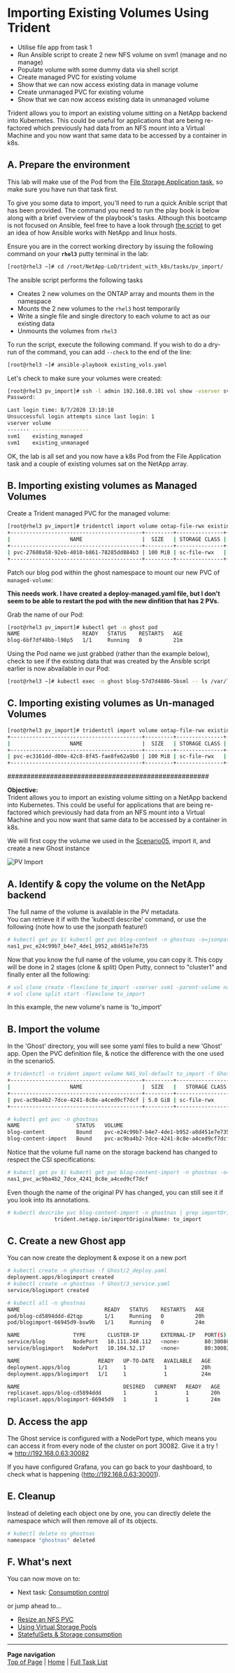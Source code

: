 # Importing Existing Volumes Using Trident

- Utilise file app from task 1
- Run Ansible script to create 2 new NFS volume on svm1 (manage and no manage)
- Populate volume with some dummy data via shell script
- Create managed PVC for existing volume
- Show that we can now access existing data in manage volume
- Create unmanaged PVC for existing volume
- Show that we can now access existing data in unmanaged volume

Trident allows you to import an existing volume sitting on a NetApp backend into Kubernetes.  This could be useful for applications that are being re-factored which previously had data from an NFS mount into a Virtual Machine and you now want that same data to be accessed by a container in k8s.

## A. Prepare the environment

This lab will make use of the Pod from the [File Storage Application task](../file_app), so make sure you have run that task first.

To give you some data to import, you'll need to run a quick Anible script that has been provided.  The command you need to run the play book is below along with a brief overview of the playbook's tasks.  Although this bootcamp is not focused on Ansible, feel free to have a look through [the script](existing-vols.yaml) to get an idea of how Ansible works with NetApp and linux hosts.

Ensure you are in the correct working directory by issuing the following command on your **`rhel3`** putty terminal in the lab:

```bash
[root@rhel3 ~]# cd /root/NetApp-LoD/trident_with_k8s/tasks/pv_import/
```

The ansible script performs the following tasks

- Creates 2 new volumes on the ONTAP array and mounts them in the namespace
- Mounts the 2 new volumes to the `rhel3` host temporarily
- Write a single file and single directory to each volume to act as our existing data
- Unmounts the volumes from `rhel3`

To run the script, execute the following command.  If you wish to do a dry-run of the command, you can add `--check` to the end of the line:

```bash
[root@rhel3 ~]# ansible-playbook existing_vols.yaml
```

Let's check to make sure your volumes were created:

```bash
[root@rhel3 pv_import]# ssh -l admin 192.168.0.101 vol show -vserver svm1 -volume existing\* -fields volume
Password:

Last login time: 8/7/2020 13:10:10
Unsuccessful login attempts since last login: 1
vserver volume
------- ------------------
svm1    existing_managed
svm1    existing_unmanaged
```

OK, the lab is all set and you now have a k8s Pod from the File Application task and a couple of existing volumes sat on the NetApp array.

## B. Importing existing volumes as Managed Volumes

Create a Trident managed PVC for the managed volume:

```bash
[root@rhel3 pv_import]# tridentctl import volume ontap-file-rwx existing_managed -f pvc_managed_import.yaml -n trident
+------------------------------------------+---------+---------------+----------+--------------------------------------+--------+---------+
|                   NAME                   |  SIZE   | STORAGE CLASS | PROTOCOL |             BACKEND UUID             | STATE  | MANAGED |
+------------------------------------------+---------+---------------+----------+--------------------------------------+--------+---------+
| pvc-27680a58-92eb-4010-b861-78285dd884b3 | 100 MiB | sc-file-rwx   | file     | 89910d72-193d-4a5c-bccc-ba6aa507c45f | online | true    |
+------------------------------------------+---------+---------------+----------+--------------------------------------+--------+---------+
```

Patch our blog pod within the ghost namespace to mount our new PVC of `managed-volume`:

**This needs work.  I have created a deploy-managed.yaml file, but I don't seem to be able to restart the pod with the new dinfition that has 2 PVs.**

Grab the name of our Pod:

```bash
[root@rhel3 pv_import]# kubectl get -n ghost pod
NAME                    READY   STATUS    RESTARTS   AGE
blog-6bf7df48bb-l98p5   1/1     Running   0          21m
```

Using the Pod name we just grabbed (rather than the example below), check to see if the existing data that was created by the Ansible script earlier is now abvailable in our Pod:
```bash
[root@rhel3 ~]# kubectl exec -n ghost blog-57d7d4886-5bsml -- ls /var/lib/ghost/content
```


## C. Importing existing volumes as Un-managed Volumes

```bash
[root@rhel3 pv_import]# tridentctl import volume ontap-file-rwx existing_unmanaged -f pvc_unmanaged_import.yaml --no-manage -n trident
+------------------------------------------+---------+---------------+----------+--------------------------------------+--------+---------+
|                   NAME                   |  SIZE   | STORAGE CLASS | PROTOCOL |             BACKEND UUID             | STATE  | MANAGED |
+------------------------------------------+---------+---------------+----------+--------------------------------------+--------+---------+
| pvc-ec3161dd-d00e-42c8-8f45-fae8fe62a9b0 | 100 MiB | sc-file-rwx   | file     | 89910d72-193d-4a5c-bccc-ba6aa507c45f | online | false   |
+------------------------------------------+---------+---------------+----------+--------------------------------------+--------+---------+
```


####################################################

**Objective:**  
Trident allows you to import an existing volume sitting on a NetApp backend into Kubernetes.  This could be useful for applications that are being re-factored which previously had data from an NFS mount into a Virtual Machine and you now want that same data to be accessed by a container in k8s.

We will first copy the volume we used in the [Scenario05](../Scenario05), import it, and create a new Ghost instance  

![PV Import](../../../images/pv_import.jpg "PV Import")

## A. Identify & copy the volume on the NetApp backend

The full name of the volume is available in the PV metadata.  
You can retrieve it if with the 'kubectl describe' command, or use the following (note how to use the jsonpath feature!)

```bash
# kubectl get pv $( kubectl get pvc blog-content -n ghostnas -o=jsonpath='{.spec.volumeName}') -o=jsonpath='{.spec.csi.volumeAttributes.internalName}{"\n"}'
nas1_pvc_e24c99b7_b4e7_4de1_b952_a8d451e7e735
```

Now that you know the full name of the volume, you can copy it. This copy will be done in 2 stages (clone & split)
Open Putty, connect to "cluster1" and finally enter all the following:

```bash
# vol clone create -flexclone to_import -vserver svm1 -parent-volume nas1_pvc_e24c99b7_b4e7_4de1_b952_a8d451e7e735
# vol clone split start -flexclone to_import
```

In this example, the new volume's name is 'to_import'

## B. Import the volume

In the 'Ghost' directory, you will see some yaml files to build a new 'Ghost' app.
Open the PVC definition file, & notice the difference with the one used in the scenario5.

```bash
# tridentctl -n trident import volume NAS_Vol-default to_import -f Ghost/1_pvc.yaml
+------------------------------------------+---------+-------------------+----------+--------------------------------------+--------+---------+
|                   NAME                   |  SIZE   |   STORAGE CLASS   | PROTOCOL |             BACKEND UUID             | STATE  | MANAGED |
+------------------------------------------+---------+-------------------+----------+--------------------------------------+--------+---------+
| pvc-ac9ba4b2-7dce-4241-8c8e-a4ced9cf7dcf | 5.0 GiB | sc-file-rwx       | file     | dea226cf-7df7-4795-b1a1-3a4a3318a059 | online | true    |
+------------------------------------------+---------+-------------------+----------+--------------------------------------+--------+---------+

# kubectl get pvc -n ghostnas
NAME                  STATUS   VOLUME                                     CAPACITY   ACCESS MODES   STORAGECLASS        AGE
blog-content          Bound    pvc-e24c99b7-b4e7-4de1-b952-a8d451e7e735   5Gi        RWX            sc-file-rwx         19h
blog-content-import   Bound    pvc-ac9ba4b2-7dce-4241-8c8e-a4ced9cf7dcf   5Gi        RWX            sc-file-rwx         21m
```

Notice that the volume full name on the storage backend has changed to respect the CSI specifications:

```bash
# kubectl get pv $( kubectl get pvc blog-content-import -n ghostnas -o=jsonpath='{.spec.volumeName}') -o=jsonpath='{.spec.csi.volumeAttributes.internalName}{"\n"}'
nas1_pvc_ac9ba4b2_7dce_4241_8c8e_a4ced9cf7dcf
```

Even though the name of the original PV has changed, you can still see it if you look into its annotations.

```bash
# kubectl describe pvc blog-content-import -n ghostnas | grep importOriginalName
               trident.netapp.io/importOriginalName: to_import
```

## C. Create a new Ghost app

You can now create the deployment & expose it on a new port

```bash
# kubectl create -n ghostnas -f Ghost/2_deploy.yaml
deployment.apps/blogimport created
# kubectl create -n ghostnas -f Ghost/3_service.yaml
service/blogimport created

# kubectl all -n ghostnas
NAME                           READY   STATUS    RESTARTS   AGE
pod/blog-cd5894ddd-d2tqp       1/1     Running   0          20h
pod/blogimport-66945d9-bsw9b   1/1     Running   0          24m

NAME                 TYPE       CLUSTER-IP       EXTERNAL-IP   PORT(S)        AGE
service/blog         NodePort   10.111.248.112   <none>        80:30080/TCP   20h
service/blogimport   NodePort   10.104.52.17     <none>        80:30082/TCP   24m

NAME                         READY   UP-TO-DATE   AVAILABLE   AGE
deployment.apps/blog         1/1     1            1           20h
deployment.apps/blogimport   1/1     1            1           24m

NAME                                 DESIRED   CURRENT   READY   AGE
replicaset.apps/blog-cd5894ddd       1         1         1       20h
replicaset.apps/blogimport-66945d9   1         1         1       24m
```

## D. Access the app

The Ghost service is configured with a NodePort type, which means you can access it from every node of the cluster on port 30082.
Give it a try !  
=> <http://192.168.0.63:30082>  

If you have configured Grafana, you can go back to your dashboard, to check what is happening (<http://192.168.0.63:30001>).  

## E. Cleanup

Instead of deleting each object one by one, you can directly delete the namespace which will then remove all of its objects.

```bash
# kubectl delete ns ghostnas
namespace "ghostnas" deleted
```

## F. What's next

You can now move on to:  

- Next task: [Consumption control](../quotas)   

or jump ahead to...

- [Resize an NFS PVC](../resize_file)   
- [Using Virtual Storage Pools](../storage_pools)   
- [StatefulSets & Storage consumption ](../statefulsets)  

---
**Page navigation**  
[Top of Page](#top) | [Home](/README.md) | [Full Task List](/README.md#prod-k8s-cluster-tasks)

